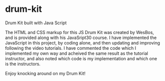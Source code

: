 # drum-kit
Drum Kit built with Java Script

The HTML and CSS markup for this JS Drum Kit was created by WesBos, and is provided along with his JavaSript30 course.
I have implemented the JavaScript in this project, by coding alone, and then updating and improving following the video tutorials. 
I have commented the code which I implemented my own way and acheived the same result as the tutorial instructor, and also noted which code is my implementation and which one is the instructors.

Enjoy knocking around on my Drum Kit!
